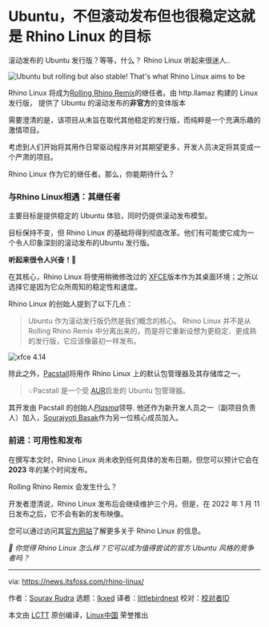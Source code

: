 [#]: subject: "Ubuntu but rolling but also stable That's what Rhino Linux aims to be"
[#]: via: "https://news.itsfoss.com/rhino-linux/"
[#]: author: "Sourav Rudra https://news.itsfoss.com/author/sourav/"
[#]: collector: "lkxed"
[#]: translator: "littlebirdnest"
[#]: reviewer: " "
[#]: publisher: " "
[#]: url: " "

Ubuntu，不但滚动发布但也很稳定这就是 Rhino Linux 的目标
======

滚动发布的 Ubuntu 发行版？等等，什么？ Rhino Linux 听起来很迷人..

![Ubuntu but rolling but also stable! That's what Rhino Linux aims to be][1]

Rhino Linux 将成为[Rolling Rhino Remix][2]的继任者。由 http.llamaz 构建的 Linux 发行版， 提供了 Ubuntu 的滚动发布的**非官方**的变体版本

需要澄清的是，该项目从未旨在取代其他稳定的发行版，而纯粹是一个充满乐趣的激情项目。

考虑到人们开始将其用作日常驱动程序并对其期望更多，开发人员决定将其变成一个严肃的项目。

Rhino Linux 作为它的继任者。那么，你能期待什么？

### 与Rhino Linux相遇：其继任者

主要目标是提供稳定的 Ubuntu 体验，同时仍提供滚动发布模型。

目标保持不变，但 Rhino Linux 的基础将得到彻底改革。他们有可能使它成为一个令人印象深刻的滚动发布的Ubuntu 发行版。

**听起来很令人兴奋！🤯**

在其核心，Rhino Linux 将使用稍微修改过的 [XFCE][3]版本作为其桌面环境；之所以选择它是因为它众所周知的稳定性和速度。

Rhino Linux 的创始人提到了以下几点：

> Ubuntu 作为滚动发行版仍然是我们概念的核心。 Rhino Linux 并不是从 Rolling Rhino Remix 中分离出来的，而是将它重新设想为更稳定、更成熟的发行版，它应该像最初一样发布。

![xfce 4.14][4]

除此之外，[Pacstall][5]将用作 Rhino Linux 上的默认包管理器及其存储库之一。

> 💡Pacstall 是一个受 [AUR][6]启发的 Ubuntu 包管理器。

其开发由 Pacstall 的创始人[_Plasma_][7]领导. 他还作为新开发人员之一（副项目负责人）加入，[Sourajyoti Basak][8]作为另一位核心成员加入。

### 前进：可用性和发布

在撰写本文时，Rhino Linux 尚未收到任何具体的发布日期，但您可以预计它会在 **2023** 年的某个时间发布。

Rolling Rhino Remix 会发生什么？

开发者澄清说，Rhino Linux 发布后会继续维护三个月。但是，在 2022 年 1 月 11 日发布之后，它不会有新的发布映像。

您可以通过访问其[官方网站][9]了解更多关于 Rhino Linux 的信息。

_💬 你觉得 Rhino Linux 怎么样？它可以成为值得尝试的官方 Ubuntu 风格的竞争者吗？_

--------------------------------------------------------------------------------

via: https://news.itsfoss.com/rhino-linux/

作者：[Sourav Rudra][a]
选题：[lkxed][b]
译者：[littlebirdnest](https://github.com/译者ID)
校对：[校对者ID](https://github.com/校对者ID)

本文由 [LCTT](https://github.com/LCTT/TranslateProject) 原创编译，[Linux中国](https://linux.cn/) 荣誉推出

[a]: https://news.itsfoss.com/author/sourav/
[b]: https://github.com/lkxed
[1]: https://news.itsfoss.com/content/images/size/w1200/2022/10/rhino-linux.png
[2]: https://github.com/rollingrhinoremix
[3]: https://www.xfce.org/
[4]: https://news.itsfoss.com/content/images/2022/10/XFCE_4.14.png
[5]: https://github.com/pacstall/pacstall
[6]: https://itsfoss.com/aur-arch-linux/
[7]: https://github.com/Henryws
[8]: https://github.com/wizard-28
[9]: https://rhinolinux.org/
